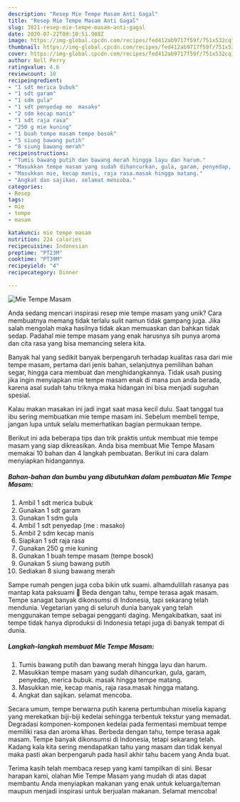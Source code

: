 ```yaml
---
description: "Resep Mie Tempe Masam Anti Gagal"
title: "Resep Mie Tempe Masam Anti Gagal"
slug: 3821-resep-mie-tempe-masam-anti-gagal
date: 2020-07-22T09:10:51.988Z
image: https://img-global.cpcdn.com/recipes/fed412ab9717f59f/751x532cq70/mie-tempe-masam-foto-resep-utama.jpg
thumbnail: https://img-global.cpcdn.com/recipes/fed412ab9717f59f/751x532cq70/mie-tempe-masam-foto-resep-utama.jpg
cover: https://img-global.cpcdn.com/recipes/fed412ab9717f59f/751x532cq70/mie-tempe-masam-foto-resep-utama.jpg
author: Nell Perry
ratingvalue: 4.6
reviewcount: 10
recipeingredient:
- "1 sdt merica bubuk"
- "1 sdt garam"
- "1 sdm gula"
- "1 sdt penyedap me  masako"
- "2 sdm kecap manis"
- "1 sdt raja rasa"
- "250 g mie kuning"
- "1 buah tempe masam tempe bosok"
- "5 siung bawang putih"
- "8 siung bawang merah"
recipeinstructions:
- "Tumis bawang putih dan bawang merah hingga layu dan harum."
- "Masukkan tempe masam yang sudah dihancurkan, gula, garam, penyedap, merica bubuk. masak hingga tempe matang."
- "Masukkan mie, kecap manis, raja rasa.masak hingga matang."
- "Angkat dan sajikan. selamat mencoba."
categories:
- Resep
tags:
- mie
- tempe
- masam

katakunci: mie tempe masam 
nutrition: 224 calories
recipecuisine: Indonesian
preptime: "PT23M"
cooktime: "PT39M"
recipeyield: "4"
recipecategory: Dinner

---
```



![Mie Tempe Masam](https://img-global.cpcdn.com/recipes/fed412ab9717f59f/751x532cq70/mie-tempe-masam-foto-resep-utama.jpg)

Anda sedang mencari inspirasi resep mie tempe masam yang unik? Cara membuatnya memang tidak terlalu sulit namun tidak gampang juga. Jika salah mengolah maka hasilnya tidak akan memuaskan dan bahkan tidak sedap. Padahal mie tempe masam yang enak harusnya sih punya aroma dan cita rasa yang bisa memancing selera kita.

Banyak hal yang sedikit banyak berpengaruh terhadap kualitas rasa dari mie tempe masam, pertama dari jenis bahan, selanjutnya pemilihan bahan segar, hingga cara membuat dan menghidangkannya. Tidak usah pusing jika ingin menyiapkan mie tempe masam enak di mana pun anda berada, karena asal sudah tahu triknya maka hidangan ini bisa menjadi suguhan spesial.

Kalau makan masakan ini jadi ingat saat masa kecil dulu. Saat tanggal tua ibu sering membuatkan mie tempe masam ini. Sebelum membeli tempe, jangan lupa untuk selalu memerhatikan bagian permukaan tempe.


Berikut ini ada beberapa tips dan trik praktis untuk membuat mie tempe masam yang siap dikreasikan. Anda bisa membuat Mie Tempe Masam memakai 10 bahan dan 4 langkah pembuatan. Berikut ini cara dalam menyiapkan hidangannya.

<!--inarticleads1-->

##### Bahan-bahan dan bumbu yang dibutuhkan dalam pembuatan Mie Tempe Masam:

1. Ambil 1 sdt merica bubuk
1. Gunakan 1 sdt garam
1. Gunakan 1 sdm gula
1. Ambil 1 sdt penyedap (me : masako)
1. Ambil 2 sdm kecap manis
1. Siapkan 1 sdt raja rasa
1. Gunakan 250 g mie kuning
1. Gunakan 1 buah tempe masam (tempe bosok)
1. Gunakan 5 siung bawang putih
1. Sediakan 8 siung bawang merah


Sampe rumah pengen juga coba bikin utk suami. alhamdulillah rasanya pas mantap kata paksuami 🤗 Beda dengan tahu, tempe terasa agak masam. Tempe sanagat banyak dikonsumsi di Indonesia, tapi sekarang telah mendunia. Vegetarian yang di seluruh dunia banyak yang telah menggunakan tempe sebagai pengganti daging. Mengakibatkan, saat ini tempe tidak hanya diproduksi di Indonesia tetapi juga di banyak tempat di dunia. 

<!--inarticleads2-->

##### Langkah-langkah membuat Mie Tempe Masam:

1. Tumis bawang putih dan bawang merah hingga layu dan harum.
1. Masukkan tempe masam yang sudah dihancurkan, gula, garam, penyedap, merica bubuk. masak hingga tempe matang.
1. Masukkan mie, kecap manis, raja rasa.masak hingga matang.
1. Angkat dan sajikan. selamat mencoba.


Secara umum, tempe berwarna putih karena pertumbuhan miselia kapang yang merekatkan biji-biji kedelai sehingga terbentuk tekstur yang memadat. Degradasi komponen-komponen kedelai pada fermentasi membuat tempe memiliki rasa dan aroma khas. Berbeda dengan tahu, tempe terasa agak masam. Tempe banyak dikonsumsi di Indonesia, tetapi sekarang telah. Kadang kala kita sering mendapatkan tahu yang masam dan tidak kenyal maka pasti akan berpengaruh pada hasil akhir tahu bacem yang Anda buat. 

Terima kasih telah membaca resep yang kami tampilkan di sini. Besar harapan kami, olahan Mie Tempe Masam yang mudah di atas dapat membantu Anda menyiapkan makanan yang enak untuk keluarga/teman maupun menjadi inspirasi untuk berjualan makanan. Selamat mencoba!
